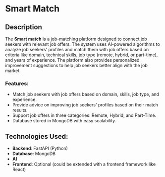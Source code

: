 # Smart Match

## Description

The **Smart match** is a job-matching platform designed to connect job seekers with relevant job offers. The system uses AI-powered algorithms to analyze job seekers' profiles and match them with job offers based on criteria like domain, technical skills, job type (remote, hybrid, or part-time), and years of experience. The platform also provides personalized improvement suggestions to help job seekers better align with the job market.

### Features:
- Match job seekers with job offers based on domain, skills, job type, and experience.
- Provide advice on improving job seekers' profiles based on their match results.
- Support job offers in three categories: Remote, Hybrid, and Part-Time.
- Database stored in MongoDB with easy scalability.

## Technologies Used:

- **Backend**: FastAPI (Python)
- **Database**: MongoDB
- **AI**
- **Frontend**: Optional (could be extended with a frontend framework like React)

